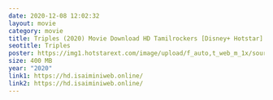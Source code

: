 ```yaml
---
date: 2020-12-08 12:02:32
layout: movie
category: movie
title: Triples (2020) Movie Download HD Tamilrockers [Disney+ Hotstar] 400 MB
seotitle: Triples
poster: https://img1.hotstarext.com/image/upload/f_auto,t_web_m_1x/sources/r1/cms/prod/3108/843108-h
size: 400 MB
year: "2020"
link1: https://hd.isaiminiweb.online/
link2: https://hd.isaiminiweb.online/
---
```

